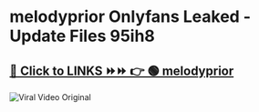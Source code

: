 
 # melodyprior Onlyfans Leaked - Update Files 95ih8

## <h2><a href="https://clipsfans.com/melodyprior&ref=git">🔗 Click to LINKS ⏩⏩ 👉 🟢 melodyprior </a></h2>

<a href="https://clipsfans.com/melodyprior&ref=git" rel="nofollow" data-target="animated-image.originalLink"><img src="https://i.ibb.co.com/xMMVF88/686577567.gif" alt="Viral Video Original" style="max-width: 100%; display: inline-block;" data-target="animated-image.originalImage"></a>

